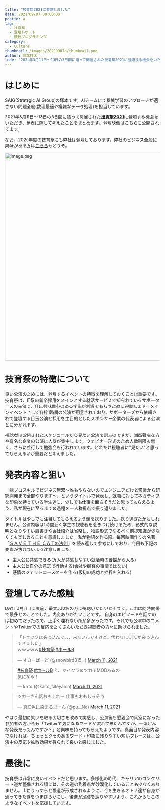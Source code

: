 ```yaml
---
title: "技育祭2021に登壇しました"
date: 2021/09/07 00:00:00
postid: a
tag:
  - 技育祭
  - 登壇レポート
  - 競技プログラミング
category:
  - Culture
thumbnail: /images/20210907a/thumbnail.png
author: 塚本祥太
lede: "2021年3月11日～13日の3日間に渡って開催された技育祭2021に登壇する機会をいただき、発表に際して考えたことをまとめます。。"
---
```

# はじめに

SAIG(Strategic AI Group)の塚本です。AIチームにて機械学習のアプローチが適さない問題全般(数理最適や複雑なデータ処理)を担当しています。

2021年3月11日～13日の3日間に渡って開催された[**技育祭2021**](https://talent.supporterz.jp/geeksai/2021/)に登壇する機会をいただき、発表に際して考えたことをまとめます。登壇映像は[こちら](https://www.youtube.com/watch?v=HQFCDmgiOeA)に公開されてます。

なお、2020年度の技育祭にも弊社は登壇しております。弊社のビジネス全般に興味がある方は[こちら](https://www.youtube.com/watch?v=7ihC17EW2bc)もどうぞ。

<img src="/images/20210907a/image.png" alt="image.png" width="1200" height="676" loading="lazy">

# 技育祭の特徴について

良い公演のためには、登壇するイベントの特徴を理解しておくことは重要です。技育祭は、IT系の新卒採用をメインとする就活サービスで知られているサポーターズの主催で、ITに興味関心のある学生が刺激をもらうために視聴します。メインイベントとして各枠1時間の公演が用意されており、サポーターズから依頼されて登壇する目玉公演と採用を主目的としたスポンサー企業の代表者による公演とに分かれます。

視聴者は公開されたスケジュールから見たい公演を選ぶのですが、当然著名な方や有名な企業の公演に人気が集中します。ウェビナー形式のため人数制限も無く、さらに並行して勉強会も行われています。どれだけ視聴者に"見たい"と思ってもらえるかが重要だと考えました。

# 発表内容と狙い

「競プロスキルでビジネス無双～誰もやらないのでエンジニアだけど営業から研究開発まで全部やります～」というタイトルで発表し、就職に対してネガティブな印象を持っている学生達に、少しでも仕事を面白そうだと思ってもらえるよう、私が現在に至るまでの過程を一人称視点で振り返りました。

タイトルは少しでも注目してもらえるよう頭を捻りました。捻り過ぎたかもしれません。公演内容は1時間近く学生の視聴者を惹きつけ続けるため、形式的な説明となりやすい肩書きや会社紹介は省略し、物語形式でなるべく前提知識が少なくても楽しめることを意識しました。私が物語を作る際、毎回映画作りの名著「[ＳＡＶＥ ＴＨＥ ＣＡＴの法則](https://www.amazon.co.jp/%EF%BC%B3%EF%BC%A1%EF%BC%B6%EF%BC%A5-%EF%BC%B4%EF%BC%A8%EF%BC%A5-%EF%BC%A3%EF%BC%A1%EF%BC%B4%E3%81%AE%E6%B3%95%E5%89%87-%EF%BC%B3%EF%BC%A1%EF%BC%B6%EF%BC%A5-%EF%BC%B4%EF%BC%A8%EF%BC%A5-%EF%BC%A3%EF%BC%A1%EF%BC%B4%E3%81%AE%E6%B3%95%E5%89%87-%E3%83%96%E3%83%AC%E3%82%A4%E3%82%AF%E3%83%BB%E3%82%B9%E3%83%8A%E3%82%A4%E3%83%80%E3%83%BC-ebook/dp/B0776P5DX8)」を読み返して参考にしており、今回も下記の要素が抜けないよう注意しました。

- 主人公に共感できる(万人が共感しやすい就活時の苦悩から入る)
- 主人公は自分の意志で行動する(会社や顧客の事情ではない)
- 感情のジェットコースターを作る(仮初の成功と挫折を入れる)

# 登壇してみた感触

DAY1 3月11日に実施、最大330名の方に視聴いただいたそうで、これは同時間帯で最多とのことでした。大変ありがたいことです。
自身のエピソードを話すのは初めてだったので、上手く喋れない所が多かったです。それでも公演中のコメントやTwitterでの反応をたくさんいただき視聴者の方々に助けられました。

<blockquote class="twitter-tweet"><p lang="ja" dir="ltr">「トラックは突っ込んで、、、来ないんですけど、代わりにCTOが突っ込んできました」<br>ｗｗｗｗｗ<a href="https://twitter.com/hashtag/%E6%8A%80%E8%82%B2%E7%A5%AD?src=hash&amp;ref_src=twsrc%5Etfw">#技育祭</a> <a href="https://twitter.com/hashtag/%E3%83%9B%E3%83%BC%E3%83%ABB?src=hash&amp;ref_src=twsrc%5Etfw">#ホールB</a></p>&mdash; すのーばーど (@snowbird315__) <a href="https://twitter.com/snowbird315__/status/1369924212324851713?ref_src=twsrc%5Etfw">March 11, 2021</a></blockquote>

<blockquote class="twitter-tweet"><p lang="ja" dir="ltr"><a href="https://twitter.com/hashtag/%E6%8A%80%E8%82%B2%E7%A5%AD?src=hash&amp;ref_src=twsrc%5Etfw">#技育祭</a> <a href="https://twitter.com/hashtag/%E3%83%9B%E3%83%BC%E3%83%ABB?src=hash&amp;ref_src=twsrc%5Etfw">#ホールB</a> え、マイクラのツカモMODあるの<br>気になる！</p>&mdash; kaito (@kaito_tateyama) <a href="https://twitter.com/kaito_tateyama/status/1369925736643973121?ref_src=twsrc%5Etfw">March 11, 2021</a></blockquote>

<blockquote class="twitter-tweet"><p lang="ja" dir="ltr">ツカモさん話おもしれー 仕事もおもしろそう</p>&mdash; 真紅色に染まるぷーん (@pu__Ne) <a href="https://twitter.com/pu__Ne/status/1369935555413217284?ref_src=twsrc%5Etfw">March 11, 2021</a></blockquote>

 <script async src="https://platform.twitter.com/widgets.js" charset="utf-8"></script>

やはり最初に笑いを取る大切さを改めて実感し、公演後も懇親会で同室になった参加者の方からも「Twitterで気になるワードが流れて来たんですが、一体どんな発表だったんですか？」と興味を持ってもらえたようです。真面目な発表内容でなければ、ちょっとクセのあるワード・印象に残りやすい短いフレーズは、公演中の反応や拡散効果が得られて良いと感じました。

# 最後に

技育祭は非常に良いイベントだと思います。多様化の時代、キャリアのコンクリート道が整備される頃には、その道の到着点が砂漠化していることも少なくありません。山にうっすらと獣道が形成されるように、今を生きるオトナ達が自身が通ってきた道をつまびらかにし、後進が足跡を辿りやすいよう、これからもこのようなイベントを応援しています。
